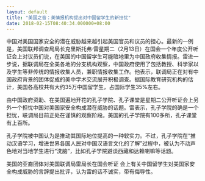 ```yaml
---
layout: default
title: "美国之音：美情报机构提出对中国留学生的新担忧"
date: 2018-02-15T08:40:34.000000+08:00
---
```


中国对美国国家安全的潜在威胁越来越引起美国官员和议员的担心。最新的一例是，美国联邦调查局局长克里斯托弗·雷星期二（2月13日）在国会一个年度公开听证会上对议员们说，在美国的中国留学生可能暗地里为中国政府收集情报。雷进一步说，据联调局在全美各地的分支机构观察，中国政府使用了包括教授、科学家以及学生等非传统的情报收集人员，兼职情报收集工作。他表示，联调局正在对有中国政府背景的团体促成的美中学术交流展开积极调查。据国际教育研究机构的估计，美国各高校共有大约35万中国留学生，占国际学生35%左右。

由中国政府资助、在美国遍地开花的孔子学院、孔子课堂是星期二公开听证会上另外一个担忧中国对美国家安全构成潜在威胁的话题。雷表示，孔子学院的确是一个担忧，联调局目前正处在谨慎的观察阶段。美国的孔子学院有100多所，孔子课堂有上百所。

孔子学院被中国认为是推动其国际地位提高的一种软实力。不过，孔子学院在“推动汉语学习，增进世界各国人民对中国汉语言文化的了解”过程中，被认为不动声色地对当地学生进行“洗脑”，比如孔子学院避谈西藏和达赖喇嘛等话题。

美国的亚裔团体对美国联调局雷局长在国会听证 会上有关中国留学生对美国家安全构成威胁的言辞提出批评，认为雷的话不诚实，带有侮辱性。

